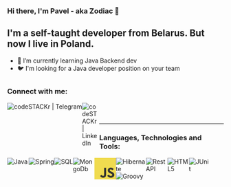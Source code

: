 ### Hi there, I'm Pavel - aka Zodiac 👋
                                           
## I'm a self-taught developer from Belarus. But now I live in Poland.


- 🦍 I’m currently learning Java Backend dev
- 🐦 I'm looking for a Java developer position on your team

##
### Connect with me:

[<img align="left" alt="codeSTACKr | Telegram" height="40px" src="https://images11.popmeh.ru/upload/img_cache/dcf/dcfcee8484290f96664f54b880ddf379_ce_1200x640x0x80_cropped_1332x888.jpeg"/>][telegram]
[<img align="left" alt="codeSTACKr | LinkedIn" width="40px" src="https://image.flaticon.com/icons/png/128/174/174857.png" />][linkedin]

<br />
<br />

---

### Languages, Technologies and Tools:

[<img align="left" alt="Java" width="50px" src="https://image.flaticon.com/icons/png/128/226/226777.png" />][java]

[<img align="left" alt="Spring" height="50px" src="https://i.ytimg.com/vi/mfRJUOnbCbg/maxresdefault.jpg" />][spring]

[<img align="left" alt="SQL" height="50px" src="https://avatars.mds.yandex.net/i?id=e42bad65da0266c8ee843a3287dfa27b-5581032-images-thumbs&ref=rim&n=33&w=166&h=150" />][sql]

[<img align="left" alt="MongoDb" width="50px" src="https://user-images.githubusercontent.com/66306220/109296478-66553680-7841-11eb-9eab-a6063f634266.png" />][mongodb]

[<img align="left" alt="JavaScript" width="50px" src="https://raw.githubusercontent.com/github/explore/80688e429a7d4ef2fca1e82350fe8e3517d3494d/topics/javascript/javascript.png" />][js]

[<img align="left" alt="Hibernate" width="70px" src="https://skilltris.ru/wp-content/uploads/2019/06/SToshJava_Hibernate_Logo.png" />][hibernate]

[<img align="left" alt="RestAPI" width="50px" src="https://achievement-images.teamtreehouse.com/badges_REST_API_Express_Stage1.png" />][rest]

[<img align="left" alt="HTML5" width="50px" src="https://image.flaticon.com/icons/png/512/1216/1216733.png" />][HTML]

[<img align="left" alt="JUnit" width="50px" src="https://repository-images.githubusercontent.com/188495312/bcae6d80-7e42-11e9-9b65-e823906e954b" />][junit]

[<img align="left" alt="Groovy" height="50px" src="https://w7.pngwing.com/pngs/172/956/png-transparent-groovy-java-virtual-machine-scripting-language-grails-others-cdr-text-logo.png" />][groovy]

<br />
<br />


[java]: https://www.java.com
[js]: https://developer.mozilla.org/docs/Web/JavaScript
[spring]: https://spring.io
[sql]: https://en.wikipedia.org/wiki/SQL
[mongodb]: https://www.mongodb.com/
[hibernate]: https://hibernate.org/
[rest]: https://en.wikipedia.org/wiki/REST
[HTML]: https://developer.mozilla.org/ru/docs/Learn/HTML
[junit]: https://junit.org/
[groovy]: https://www.groovy-lang.org/

[telegram]: https://t.me/emptyzod
[linkedin]: https://www.linkedin.com/in/pavel-gutsu/

